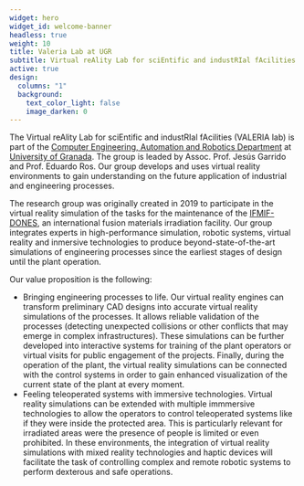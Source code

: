 ```yaml
---
widget: hero
widget_id: welcome-banner
headless: true
weight: 10
title: Valeria Lab at UGR
subtitle: Virtual reAlity Lab for sciEntific and industRIal fAcilities
active: true
design:
  columns: "1"
  background:
    text_color_light: false
    image_darken: 0
---
```

The Virtual reAlity Lab for sciEntific and industRIal fAcilities (VALERIA lab) is part of the [Computer Engineering, Automation and Robotics Department](https://icar.ugr.es/) at [University of Granada](https://www.ugr.es). The group is leaded by Assoc. Prof. Jesús Garrido and Prof. Eduardo Ros. Our group develops and uses virtual reality environments to gain understanding on the future application of industrial and engineering processes.

The research group was originally created in 2019 to participate in the virtual reality simulation of the tasks for the maintenance of the [IFMIF-DONES](https://ifmifdones.org/), an international fusion materials irradiation facility. Our group integrates experts in high-performance simulation, robotic systems, virtual reality and inmersive technologies to produce beyond-state-of-the-art simulations of engineering processes since the earliest stages of design until the plant operation.

Our value proposition is the following:

* Bringing engineering processes to life. Our virtual reality engines can transform preliminary CAD designs into accurate virtual reality simulations of the processes. It allows reliable validation of the processes (detecting unexpected collisions or other conflicts that may emerge in complex infrastructures). These simulations can be further developed into interactive systems for training of the plant operators or virtual visits for public engagement of the projects. Finally, during the operation of the plant, the virtual reality simulations can be connected with the control systems in order to gain enhanced visualization of the current state of the plant at every moment.
* Feeling teleoperated systems with immersive technologies. Virtual reality simulations can be extended with multiple immmersive technologies to allow the operators to control teleoperated systems like if they were inside the protected area. This is particularly relevant for irradiated areas were the presence of people is limited or even prohibited. In these environments, the integration of virtual reality simulations with mixed reality technologies and haptic devices will facilitate the task of controlling complex and remote robotic systems to perform dexterous and safe operations.